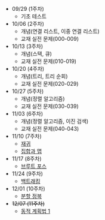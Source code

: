 - 09/29 (1주차)
	- 기초 테스트
- 10/06 (2주차)
	- 개념(연결 리스트, 이중 연결 리스트)
	- 교재 실전 문제(000-009)
- 10/13 (3주차)
	- 개념(스택, 큐)
	- 교재 실전 문제(010-019)
- 10/20 (4주차)
	- 개념(트리, 트리 순회)
	- 교재 실전 문제(020-029)
- 10/27 (5주차)
	- 개념(정렬 알고리즘)
	- 교재 실전 문제(030-039)
- 11/03 (6주차)
	- 개념(정렬 알고리즘, 이진 검색)
	- 교재 실전 문제(040-043)
- 11/10 (7주차)
	- [재귀](https://www.acmicpc.net/step/19)
	- [집합과 맵](https://www.acmicpc.net/step/49)
- 11/17 (8주차)
	- [브루트 포스](https://www.acmicpc.net/step/22)
- 11/24 (9주차)
	- [백트래킹](https://www.acmicpc.net/step/34)
- 12/01 (10주차)
	- [분할 정복](https://www.acmicpc.net/step/20)
- ~~12/07 (11주차)~~
	- [동적 계획법 1](https://www.acmicpc.net/step/16)
	